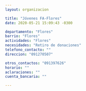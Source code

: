 ```yaml
---
layout: organizacion

title: "Jóvenes FA-Flores"
date: 2020-05-21 15:09:43 -0300

departamento: "Flores"
barrio: "Flores"
actividades: "Flores"
necesidades: "Retiro de donaciones"
telefono_contacto: ""
direccion: "091270507"

otros_contactos: "091397626"
horario: ""
aclaraciones: ""
cuenta_bancaria: ""

---
```

